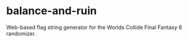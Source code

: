 # balance-and-ruin
Web-based flag string generator for the Worlds Collide Final Fantasy 6 randomizer.
